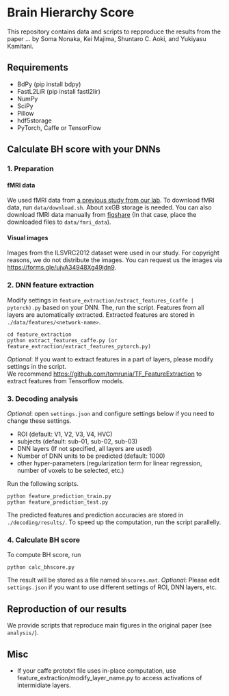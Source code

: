 # Brain Hierarchy Score

This repository contains data and scripts to repproduce the results from the paper ... by Soma Nonaka, Kei Majima, Shuntaro C. Aoki, and Yukiyasu Kamitani. 

## Requirements
* BdPy (pip install bdpy)
* FastL2LiR (pip install fastl2lir)
* NumPy
* SciPy
* Pillow
* hdf5storage
* PyTorch, Caffe or TensorFlow


## Calculate BH score with your DNNs

### 1. Preparation

#### fMRI data

We used fMRI data from [a previous study from our lab](https://github.com/KamitaniLab/DeepImageReconstruction). To download fMRI data, run `data/download.sh`. About xxGB storage is needed. You can also download fMRI data manually from [figshare](https://figshare.com/articles/Deep_Image_Reconstruction/7033577) (In that case, place the downloaded files to `data/fmri_data`). 

#### Visual images

Images from the ILSVRC2012 dataset were used in our study.
For copyright reasons, we do not distribute the images.
You can request us the images via <https://forms.gle/ujvA34948Xg49jdn9>.

### 2. DNN feature extraction

Modify settings in `feature_extraction/extract_features_(caffe | pytorch).py` based on your DNN. 
The, run the script. Features from all layers are automatically extracted. Extracted features are stored in `./data/features/<network-name>`. 
```
cd feature_extraction
python extract_features_caffe.py (or feature_extraction/extract_features_pytorch.py)
```
*Optional*: If you want to extract features in a part of layers, please modify settings in the script.   
We recommend <https://github.com/tomrunia/TF_FeatureExtraction> to extract features from Tensorflow models.


### 3. Decoding analysis

*Optional*: open `settings.json` and configure settings below if you need to change these settings. 
* ROI (default: V1, V2, V3, V4, HVC)
* subjects (default: sub-01, sub-02, sub-03)
* DNN layers (If not specified, all layers are used)
* Number of DNN units to be predicted (default: 1000)
* other hyper-parameters (regularization term for linear regression, number of voxels to be selected, etc.)

Run the following scripts. 
```
python feature_prediction_train.py
python feature_prediction_test.py
```
The predicted features and prediction accuracies are stored in `./decoding/results/`. 
To speed up the computation, run the script parallelly. 

### 4. Calculate BH score

To compute BH score, run 
```
python calc_bhscore.py
``` 
The result will be stored as a file named `bhscores.mat`. 
*Optional*: Please edit `settings.json` if you want to use different settings of ROI, DNN layers, etc. 


## Reproduction of our results
We provide scripts that reproduce main figures in the original paper (see `analysis/`). 

## Misc
* If your caffe prototxt file uses in-place computation, use feature_extraction/modify_layer_name.py to access activations of intermidiate layers. 
